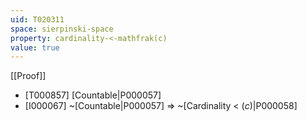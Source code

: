 ```yaml
---
uid: T020311
space: sierpinski-space
property: cardinality-<-mathfrak(c)
value: true
---
```

[[Proof]]

* [T000857] [Countable|P000057]
* [I000067] ~[Countable|P000057] => ~[Cardinality < $\mathfrak(c)$|P000058]

